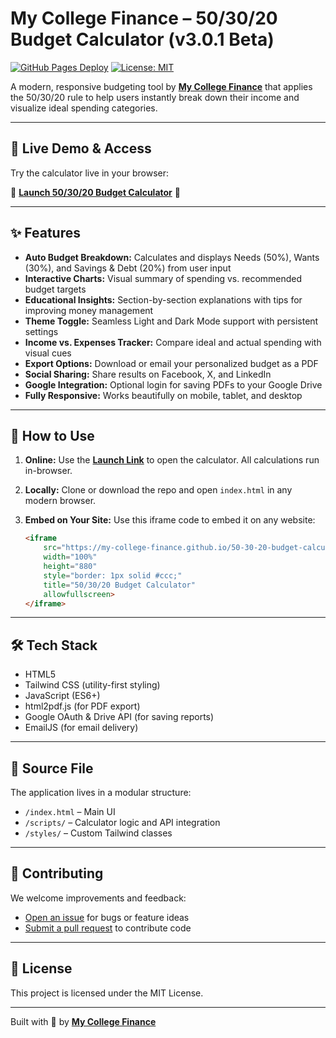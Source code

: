 # My College Finance – 50/30/20 Budget Calculator (v3.0.1 Beta)

[![GitHub Pages Deploy](https://img.shields.io/github/deployments/My-College-Finance/50-30-20-budget-calculator-v3/github-pages?label=Live%20Calculator&style=flat-square&logo=github)](https://my-college-finance.github.io/50-30-20-budget-calculator-v3/)
[![License: MIT](https://img.shields.io/badge/License-MIT-blue.svg?style=flat-square)](https://opensource.org/licenses/MIT)  

A modern, responsive budgeting tool by **[My College Finance](https://www.mycollegefinance.com/)** that applies the 50/30/20 rule to help users instantly break down their income and visualize ideal spending categories.

---

## 🎯 Live Demo & Access

Try the calculator live in your browser:

🚀 **[Launch 50/30/20 Budget Calculator]([https://my-college-finance.github.io/50-30-20-budget-calculator-v3/](https://50-30-20-budget-calculator-mcf.replit.app/))** 🚀

---

## ✨ Features

*   **Auto Budget Breakdown:** Calculates and displays Needs (50%), Wants (30%), and Savings & Debt (20%) from user input
*   **Interactive Charts:** Visual summary of spending vs. recommended budget targets
*   **Educational Insights:** Section-by-section explanations with tips for improving money management
*   **Theme Toggle:** Seamless Light and Dark Mode support with persistent settings
*   **Income vs. Expenses Tracker:** Compare ideal and actual spending with visual cues
*   **Export Options:** Download or email your personalized budget as a PDF
*   **Social Sharing:** Share results on Facebook, X, and LinkedIn
*   **Google Integration:** Optional login for saving PDFs to your Google Drive
*   **Fully Responsive:** Works beautifully on mobile, tablet, and desktop

---

## 📘 How to Use

1.  **Online:** Use the [**Launch Link**]([https://my-college-finance.github.io/50-30-20-budget-calculator-v3/](https://50-30-20-budget-calculator-mcf.replit.app/)) to open the calculator. All calculations run in-browser.
2.  **Locally:** Clone or download the repo and open `index.html` in any modern browser.
3.  **Embed on Your Site:** Use this iframe code to embed it on any website:

    ```html
    <iframe
        src="https://my-college-finance.github.io/50-30-20-budget-calculator-v3/](https://50-30-20-budget-calculator-mcf.replit.app/"
        width="100%"
        height="880"
        style="border: 1px solid #ccc;"
        title="50/30/20 Budget Calculator"
        allowfullscreen>
    </iframe>
    ```

---

## 🛠️ Tech Stack

*   HTML5  
*   Tailwind CSS (utility-first styling)  
*   JavaScript (ES6+)  
*   html2pdf.js (for PDF export)  
*   Google OAuth & Drive API (for saving reports)  
*   EmailJS (for email delivery)  

---

## 📁 Source File

The application lives in a modular structure:
- `/index.html` – Main UI
- `/scripts/` – Calculator logic and API integration
- `/styles/` – Custom Tailwind classes

---

## 🤝 Contributing

We welcome improvements and feedback:

- [Open an issue](https://github.com/My-College-Finance/50-30-20-budget-calculator-v3/issues) for bugs or feature ideas  
- [Submit a pull request](https://github.com/My-College-Finance/50-30-20-budget-calculator-v3/pulls) to contribute code

---

## 📄 License

This project is licensed under the MIT License.

---

Built with 💙 by **[My College Finance](https://www.mycollegefinance.com/)**  
